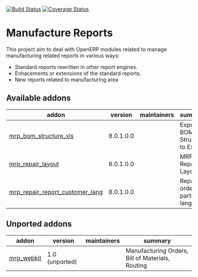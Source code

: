 [![Build Status](https://travis-ci.org/OCA/manufacture-reporting.svg?branch=8.0)](https://travis-ci.org/OCA/manufacture-reporting)
[![Coverage Status](https://coveralls.io/repos/OCA/manufacture-reporting/badge.png?branch=8.0)](https://coveralls.io/r/OCA/manufacture-reporting?branch=8.0)

Manufacture Reports
===================

This project aim to deal with OpenERP modules related to manage manufacturing related reports in various ways:

- Standard reports rewritten in other report engines.
- Enhacements or extensions of the standard reports.
- New reports related to manufacturing area

[//]: # (addons)

Available addons
----------------
addon | version | maintainers | summary
--- | --- | --- | ---
[mrp_bom_structure_xls](mrp_bom_structure_xls/) | 8.0.1.0.0 |  | Export BOM Structure to Excel
[mrp_repair_layout](mrp_repair_layout/) | 8.0.1.0.0 |  | MRP Repair Layout
[mrp_repair_report_customer_lang](mrp_repair_report_customer_lang/) | 8.0.1.0.0 |  | Repair orders in partner language


Unported addons
---------------
addon | version | maintainers | summary
--- | --- | --- | ---
[mrp_webkit](mrp_webkit/) | 1.0 (unported) |  | Manufacturing Orders, Bill of Materials, Routing

[//]: # (end addons)
